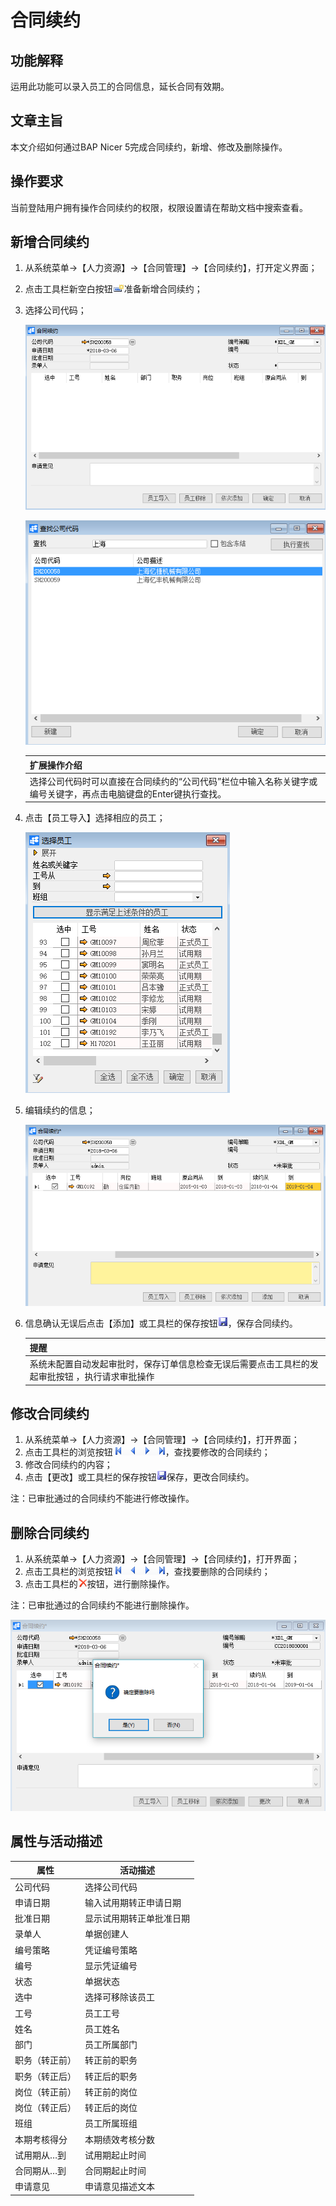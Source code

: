 # 合同续约

## 功能解释

运用此功能可以录入员工的合同信息，延长合同有效期。

## 文章主旨

本文介绍如何通过BAP Nicer 5完成合同续约，新增、修改及删除操作。

## 操作要求

当前登陆用户拥有操作合同续约的权限，权限设置请在帮助文档中搜索查看。

## 新增合同续约

1. 从系统菜单->【人力资源】->【合同管理】->【合同续约】，打开定义界面； 

2. 点击工具栏新空白按钮![](images/kban.png)准备新增合同续约；

3. 选择公司代码；

   ![](images/htxy1.png)

   ![](images/htxy2.png)

   | 扩展操作介绍                                                 |
   | ------------------------------------------------------------ |
   | 选择公司代码时可以直接在合同续约的“公司代码”栏位中输入名称关键字或编号关键字，再点击电脑键盘的Enter键执行查找。 |

4. 点击【员工导入】选择相应的员工；

   ![](images/htxy3.png)

5. 编辑续约的信息；

   ![](images/htxy4.png)

6. 信息确认无误后点击【添加】或工具栏的保存按钮![](images/bcan.png)，保存合同续约。

   | 提醒                                                         |
   | ------------------------------------------------------------ |
   | 系统未配置自动发起审批时，保存订单信息检查无误后需要点击工具栏的发起审批按钮     ，执行请求审批操作 |

## 修改合同续约

1. 从系统菜单->【人力资源】->【合同管理】->【合同续约】，打开界面；
2. 点击工具栏的浏览按钮 ![](images/cg003.png)，查找要修改的合同续约；
3. 修改合同续约的内容；
4. 点击【更改】或工具栏的保存按钮![](images/bcan.png)保存，更改合同续约。

注：已审批通过的合同续约不能进行修改操作。

## 删除合同续约

1. 从系统菜单->【人力资源】->【合同管理】->【合同续约】，打开界面；
2. 点击工具栏的浏览按钮 ![](images/cg003.png)，查找要删除的合同续约；
3. 点击工具栏的![](images/cgdel.png)按钮，进行删除操作。

注：已审批通过的合同续约不能进行删除操作。

![](images/htxy5.png)



## 属性与活动描述

| **属性**       | **活动描述**             |
| -------------- | ------------------------ |
| 公司代码       | 选择公司代码             |
| 申请日期       | 输入试用期转正申请日期   |
| 批准日期       | 显示试用期转正单批准日期 |
| 录单人         | 单据创建人               |
| 编号策略       | 凭证编号策略             |
| 编号           | 显示凭证编号             |
| 状态           | 单据状态                 |
| 选中           | 选择可移除该员工         |
| 工号           | 员工工号                 |
| 姓名           | 员工姓名                 |
| 部门           | 员工所属部门             |
| 职务（转正前） | 转正前的职务             |
| 职务（转正后） | 转正后的职务             |
| 岗位（转正前） | 转正前的岗位             |
| 岗位（转正后） | 转正后的岗位             |
| 班组           | 员工所属班组             |
| 本期考核得分   | 本期绩效考核分数         |
| 试用期从…到    | 试用期起止时间           |
| 合同期从…到    | 合同期起止时间           |
| 申请意见       | 申请意见描述文本         |